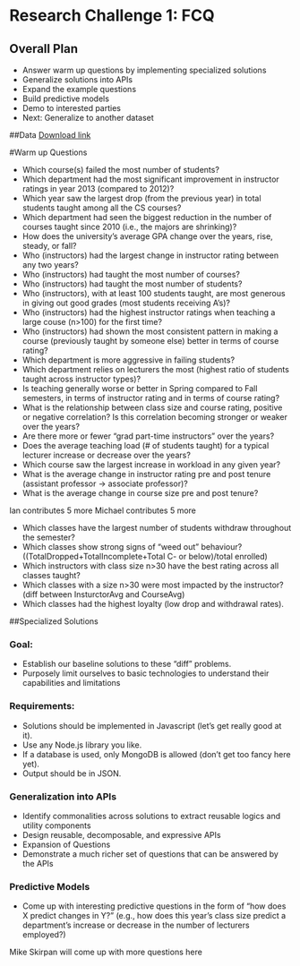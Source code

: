 # Research Challenge 1: FCQ

## Overall Plan
* Answer warm up questions by implementing specialized solutions
* Generalize solutions into APIs
* Expand the example questions
* Build predictive models
* Demo to interested parties
* Next: Generalize to another dataset

##Data
[Download link](http://www.colorado.edu/pba/course/gradesintro.htm)

#Warm up Questions

* Which course(s) failed the most number of students?
* Which department had the most significant improvement in instructor ratings in year 2013 (compared to 2012)?
* Which year saw the largest drop (from the previous year) in total students taught among all the CS courses? 
* Which department had seen the biggest reduction in the number of courses taught since 2010 (i.e., the majors are shrinking)?
* How does the university’s average GPA change over the years, rise, steady, or fall?
* Who (instructors) had the largest change in instructor rating between any two years?
* Who (instructors) had taught the most number of courses?
* Who (instructors) had taught the most number of students?
* Who (instructors), with at least 100 students taught, are most generous in giving out good grades (most students receiving A’s)?
* Who (instructors) had the highest instructor ratings when teaching a large couse (n>100) for the first time?
* Who (instructors) had shown the most consistent pattern in making a course (previously taught by someone else) better in terms of course rating?
* Which department is more aggressive in failing students?
* Which department relies on lecturers the most (highest ratio of students taught across instructor types)?
* Is teaching generally worse or better in Spring compared to Fall semesters, in terms of instructor rating and in terms of course rating?
* What is the relationship between class size and course rating, positive or negative correlation? Is this correlation becoming stronger or weaker over the years?
* Are there more or fewer “grad part-time instructors” over the years?
* Does the average teaching load (# of students taught) for a typical lecturer increase or decrease over the years?
* Which course saw the largest increase in workload in any given year?
* What is the average change in instructor rating pre and post tenure (assistant professor → associate professor)?
* What is the average change in course size  pre and post tenure?

Ian contributes 5 more
Michael contributes 5 more

* Which classes have the largest number of students withdraw throughout the semester?
* Which classes show strong signs of “weed out” behaviour? ((TotalDropped+TotalIncomplete+Total C- or below)/total enrolled) 
* Which instructors with class size n>30 have the best rating across all classes taught?
* Which classes with a size n>30 were most impacted by the instructor? (diff between InsturctorAvg and CourseAvg)
* Which classes had the highest loyalty (low drop and withdrawal rates). 


##Specialized Solutions

### Goal:
* Establish our baseline solutions to these “diff” problems.
* Purposely limit ourselves to basic technologies to understand their capabilities and limitations

### Requirements:
* Solutions should be implemented in Javascript (let’s get really good at it).
* Use any Node.js library you like.
* If a database is used, only MongoDB is allowed (don’t get too fancy here yet).
* Output should be in JSON.

### Generalization into APIs
* Identify commonalities across solutions to extract reusable logics and utility components
* Design reusable, decomposable, and expressive APIs
* Expansion of Questions
* Demonstrate a much richer set of questions that can be answered by the APIs

### Predictive Models
* Come up with interesting predictive questions in the form of “how does X predict changes in Y?” (e.g., how does this year’s class size predict a department’s increase or decrease in the number of lecturers employed?)

Mike Skirpan will come up with more questions here 

